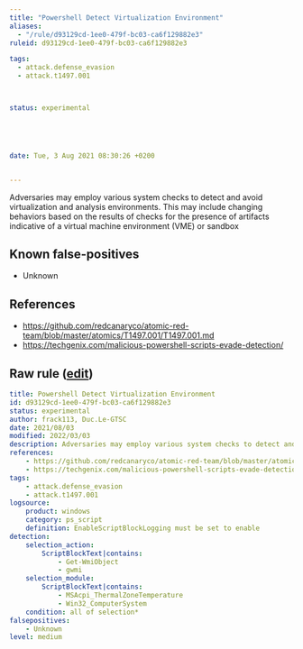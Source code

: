 ```yaml
---
title: "Powershell Detect Virtualization Environment"
aliases:
  - "/rule/d93129cd-1ee0-479f-bc03-ca6f129882e3"
ruleid: d93129cd-1ee0-479f-bc03-ca6f129882e3

tags:
  - attack.defense_evasion
  - attack.t1497.001



status: experimental





date: Tue, 3 Aug 2021 08:30:26 +0200


---
```


Adversaries may employ various system checks to detect and avoid virtualization and analysis environments. This may include changing behaviors based on the results of checks for the presence of artifacts indicative of a virtual machine environment (VME) or sandbox

<!--more-->


## Known false-positives

* Unknown



## References

* https://github.com/redcanaryco/atomic-red-team/blob/master/atomics/T1497.001/T1497.001.md
* https://techgenix.com/malicious-powershell-scripts-evade-detection/


## Raw rule ([edit](https://github.com/SigmaHQ/sigma/edit/master/rules/windows/powershell/powershell_script/posh_ps_detect_vm_env.yml))
```yaml
title: Powershell Detect Virtualization Environment
id: d93129cd-1ee0-479f-bc03-ca6f129882e3
status: experimental
author: frack113, Duc.Le-GTSC
date: 2021/08/03
modified: 2022/03/03
description: Adversaries may employ various system checks to detect and avoid virtualization and analysis environments. This may include changing behaviors based on the results of checks for the presence of artifacts indicative of a virtual machine environment (VME) or sandbox
references:
    - https://github.com/redcanaryco/atomic-red-team/blob/master/atomics/T1497.001/T1497.001.md
    - https://techgenix.com/malicious-powershell-scripts-evade-detection/
tags:
    - attack.defense_evasion
    - attack.t1497.001
logsource:
    product: windows
    category: ps_script
    definition: EnableScriptBlockLogging must be set to enable
detection:
    selection_action:
        ScriptBlockText|contains: 
            - Get-WmiObject
            - gwmi
    selection_module:
        ScriptBlockText|contains: 
            - MSAcpi_ThermalZoneTemperature
            - Win32_ComputerSystem
    condition: all of selection*
falsepositives:
    - Unknown
level: medium

```
